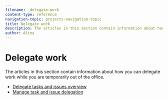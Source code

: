 ```yaml
---
filename: _delegate-work
content-type: reference
navigation-topic: projects-navigation-topic
title: Delegate work
description: The articles in this section contain information about how you can delegate work while you are temporarily out of the office.
author: Alina
---
```


# Delegate work

The articles in this section contain information about how you can delegate work while you are temporarily out of the office.

* [Delegate tasks and issues overview](../../manage-work/delegate-work/delegate-work-overview.md) 
* [Manage task and issue delegation](../../manage-work/delegate-work/how-to-delegate-work.md)

